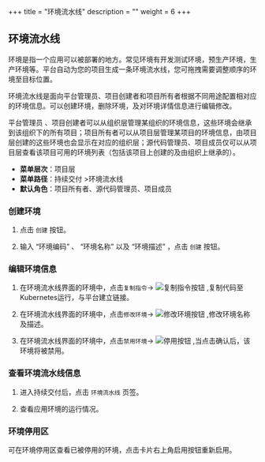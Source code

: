 ﻿+++
title = "环境流水线"
description = ""
weight = 6
+++

## 环境流水线

  环境是指一个应用可以被部署的地方。常见环境有开发测试环境，预生产环境，生产环境等。平台自动为您的项目生成一条环境流水线，您可拖拽需要调整顺序的环境至目标位置。

  环境流水线是面向平台管理员、项目创建者和项目所有者根据不同用途配置相对应的环境信息。可以创建环境，删除环境，及对环境详情信息进行编辑修改。
  
  平台管理员 、项目创建者可以从组织层管理某组织的环境信息，这些环境会继承到该组织下的所有项目；项目所有者可以从项目层管理某项目的环境信息，由项目层创建的这些环境也会显示在对应的组织层；源代码管理员、项目成员仅可以从项目层查看该项目可用的环境列表（包括该项目上创建的及由组织上继承的）。

  - **菜单层次**：项目层
  - **菜单路径**：持续交付 >环境流水线
  - **默认角色**：项目所有者、源代码管理员、项目成员

### 创建环境

   1. 点击 `创建` 按钮。

   1. 输入 “环境编码” 、 “环境名称” 以及 “环境描述” ，点击 `创建` 按钮。


### 编辑环境信息

   1. 在环境流水线界面的环境中，点击`复制指令`→ ![复制指令按钮](/docs/user-guide/continuos-delivery/image/复制指令按钮.png) ,复制代码至Kubernetes运行，与平台建立链接。

   1. 在环境流水线界面的环境中，点击`修改环境`→ ![修改环境按钮](/docs/user-guide/continuos-delivery/image/修改环境按钮.png) ,修改环境名称及描述。

   1. 在环境流水线界面的环境中，点击`禁用环境`→ ![停用按钮](/docs/user-guide/continuos-delivery/image/停用按钮.png) ,当点击确认后，该环境将被禁用。


### 查看环境流水线信息

 1. 进入持续交付后，点击 `环境流水线` 页签。

 1. 查看应用环境的运行情况。

### 环境停用区 

可在环境停用区查看已被停用的环境，点击卡片右上角启用按钮重新启用。